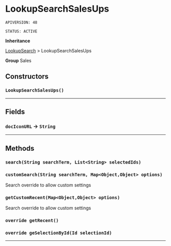 # LookupSearchSalesUps

`APIVERSION: 48`

`STATUS: ACTIVE`



**Inheritance**

[LookupSearch](/Miscellaneous/LookupSearch.md)
 &gt; 
LookupSearchSalesUps


**Group** Sales

## Constructors
### `LookupSearchSalesUps()`
---
## Fields

### `docIconURL` → `String`


---
## Methods
### `search(String searchTerm, List<String> selectedIds)`
### `customSearch(String searchTerm, Map<Object,Object> options)`

Search override to allow custom settings

### `getCustomRecent(Map<Object,Object> options)`

Search override to allow custom settings

### `override getRecent()`
### `override geSelectionById(Id selectionId)`
---
